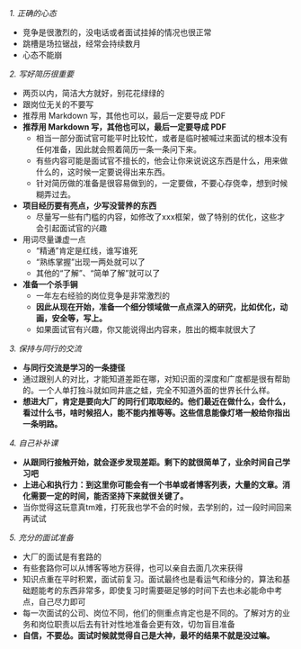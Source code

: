 *1. 正确的心态*

- 竞争是很激烈的，没电话或者面试挂掉的情况也很正常
- 跳槽是场拉锯战，经常会持续数月
- 心态不能崩

*2. 写好简历很重要*

- 两页以内，简洁大方就好，别花花绿绿的
- 跟岗位无关的不要写
- 推荐用 Markdown 写，其他也可以，最后一定要导成 PDF
- **推荐用 Markdown 写，其他也可以，最后一定要导成 PDF**
   - 相当一部分面试官可能平时比较忙，或者是临时被喊过来面试的根本没有任何准备，因此就会照着简历一条一条问下来。
   - 有些内容可能是面试官不擅长的，他会让你来说说这东西是什么，用来做什么的，这时候一定要说得出来东西。
   - 针对简历做的准备是很容易做到的，一定要做，不要心存侥幸，想到时候糊弄过去。
- **项目经历要有亮点，少写没营养的东西**
   - 尽量写一些有门槛的内容，如修改了xxx框架，做了特别的优化，这些才会引起面试官的兴趣
- 用词尽量谦虚一点
   - “精通”肯定是红线，谁写谁死
   - “熟练掌握”出现一两处就可以了
   - 其他的“了解”、“简单了解”就可以了
- **准备一个杀手锏**
   - 一年左右经验的岗位竞争是非常激烈的
   - **因此从现在开始，准备一个细分领域做一点点深入的研究，比如优化，动画，安全等，写上。**
   - 如果面试官有兴趣，你又能说得出内容来，胜出的概率就很大了

*3. 保持与同行的交流*

- **与同行交流是学习的一条捷径**
- 通过跟别人的对比，才能知道差距在哪，对知识面的深度和广度都是很有帮助的。一个人单打独斗就如同井底之蛙，完全不知道外面的世界长什么样。
- **想进大厂，肯定是要向大厂的同行们取取经的。他们最近在做什么，会什么，看过什么书，啥时候招人，能不能内推等等。这些信息能像灯塔一般给你指出一条明路。**

*4. 自己补补课*

- **从跟同行接触开始，就会逐步发现差距。剩下的就很简单了，业余时间自己学习吧**
- **上进心和执行力：到这里你可能会有一个书单或者博客列表，大量的文章。消化需要一定的时间，能否坚持下来就很关键了。**
- 当你觉得这玩意真tm难，打死我也学不会的时候，去学别的，过一段时间回来再试试

*5. 充分的面试准备*

- 大厂的面试是有套路的
- 有些套路你可以从博客等地方获得，也可以亲自去面几次来获得
- 知识点重在平时积累，面试前复习。面试最终也是看运气和缘分的，算法和基础题能考的东西非常多，即使复习时需要砸足够的时间下去也未必能命中考点，自己尽力即可
- 每一次面试的公司、岗位不同，他们的侧重点肯定也是不同的。了解对方的业务和岗位职责以后去有针对性地准备会更有效，切勿盲目准备
- **自信，不要怂。面试时候就觉得自己是大神，最坏的结果不就是没过嘛。**
